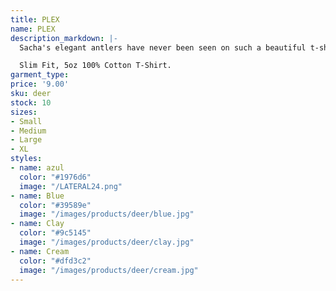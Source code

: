 ```yaml
---
title: PLEX
name: PLEX
description_markdown: |-
  Sacha's elegant antlers have never been seen on such a beautiful t-shirt. Wear this majestic beast and feel all your problems float away.

  Slim Fit, 5oz 100% Cotton T-Shirt.
garment_type: 
price: '9.00'
sku: deer
stock: 10
sizes:
- Small
- Medium
- Large
- XL
styles:
- name: azul
  color: "#1976d6"
  image: "/LATERAL24.png"
- name: Blue
  color: "#39589e"
  image: "/images/products/deer/blue.jpg"
- name: Clay
  color: "#9c5145"
  image: "/images/products/deer/clay.jpg"
- name: Cream
  color: "#dfd3c2"
  image: "/images/products/deer/cream.jpg"
---
```


